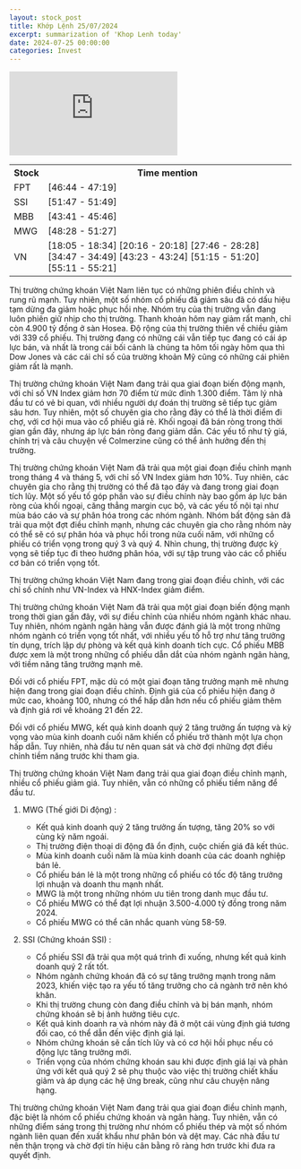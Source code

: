 ```yaml
---
layout: stock_post
title: Khớp Lệnh 25/07/2024
excerpt: summarization of 'Khop Lenh today'
date: 2024-07-25 00:00:00
categories: Invest
---
```


<iframe id="player" src="https://www.youtube.com/embed/watch?v=xXLdqiPY2dE?enablejsapi=1" frameborder="0" allow="accelerometer; autoplay; clipboard-write; encrypted-media; gyroscope; picture-in-picture; web-share" allowfullscreen></iframe>

<table><tr><th>Stock</th><th>Time mention</th></tr><tr><td scope='row'>FPT</td><td><a onclick='go_to(2804.56)'>[46:44 - 47:19] </a></td></tr><tr><td scope='row'>SSI</td><td><a onclick='go_to(3107.86)'>[51:47 - 51:49] </a></td></tr><tr><td scope='row'>MBB</td><td><a onclick='go_to(2621.84)'>[43:41 - 45:46] </a></td></tr><tr><td scope='row'>MWG</td><td><a onclick='go_to(2908.98)'>[48:28 - 51:27] </a></td></tr><tr><td scope='row'>VN</td><td><a onclick='go_to(1085.52)'>[18:05 - 18:34] </a><a onclick='go_to(1216.38)'>[20:16 - 20:18] </a><a onclick='go_to(1666.16)'>[27:46 - 28:28] </a><a onclick='go_to(2087.72)'>[34:47 - 34:49] </a><a onclick='go_to(2603.12)'>[43:23 - 43:24] </a><a onclick='go_to(3075.64)'>[51:15 - 51:20] </a><a onclick='go_to(3311.8)'>[55:11 - 55:21] </a></td></tr></table>

Thị trường chứng khoán Việt Nam liên tục có những phiên điều chỉnh và rung rũ mạnh. Tuy nhiên, một số nhóm cổ phiếu đã giảm sâu đã có dấu hiệu tạm dừng đa giảm hoặc phục hồi nhẹ. Nhóm trụ của thị trường vẫn đang luôn phiên giữ nhịp cho thị trường. Thanh khoản hôm nay giảm rất mạnh, chỉ còn 4.900 tỷ đồng ở sàn Hosea. Độ rộng của thị trường thiên về chiều giảm với 339 cổ phiếu. Thị trường đang có những cái vẫn tiếp tục đang có cái áp lực bán, và nhất là trong cái bối cảnh là chúng ta hôm tối ngày hôm qua thì Dow Jones và các cái chỉ số của trường khoản Mỹ cũng có những cái phiên giảm rất là mạnh.

Thị trường chứng khoán Việt Nam đang trải qua giai đoạn biến động mạnh, với chỉ số VN Index giảm hơn 70 điểm từ mức đỉnh 1.300 điểm. Tâm lý nhà đầu tư có vẻ bi quan, với nhiều người dự đoán thị trường sẽ tiếp tục giảm sâu hơn. Tuy nhiên, một số chuyên gia cho rằng đây có thể là thời điểm đi chợ, với cơ hội mua vào cổ phiếu giá rẻ. Khối ngoại đã bán ròng trong thời gian gần đây, nhưng áp lực bán ròng đang giảm dần. Các yếu tố như tỷ giá, chính trị và câu chuyện về Colmerzine cũng có thể ảnh hưởng đến thị trường.

Thị trường chứng khoán Việt Nam đã trải qua một giai đoạn điều chỉnh mạnh trong tháng 4 và tháng 5, với chỉ số VN Index giảm hơn 10%. Tuy nhiên, các chuyên gia cho rằng thị trường có thể đã tạo đáy và đang trong giai đoạn tích lũy. Một số yếu tố góp phần vào sự điều chỉnh này bao gồm áp lực bán ròng của khối ngoại, căng thẳng margin cục bộ, và các yếu tố nội tại như mùa báo cáo và sự phân hóa trong các nhóm ngành. Nhóm bất động sản đã trải qua một đợt điều chỉnh mạnh, nhưng các chuyên gia cho rằng nhóm này có thể sẽ có sự phân hóa và phục hồi trong nửa cuối năm, với những cổ phiếu có triển vọng trong quý 3 và quý 4. Nhìn chung, thị trường được kỳ vọng sẽ tiếp tục đi theo hướng phân hóa, với sự tập trung vào các cổ phiếu cơ bản có triển vọng tốt.

Thị trường chứng khoán Việt Nam đang trong giai đoạn điều chỉnh, với các chỉ số chính như VN-Index và HNX-Index giảm điểm.

Thị trường chứng khoán Việt Nam đã trải qua một giai đoạn biến động mạnh trong thời gian gần đây, với sự điều chỉnh của nhiều nhóm ngành khác nhau. Tuy nhiên, nhóm ngành ngân hàng vẫn được đánh giá là một trong những nhóm ngành có triển vọng tốt nhất, với nhiều yếu tố hỗ trợ như tăng trưởng tín dụng, trích lập dự phòng và kết quả kinh doanh tích cực. Cổ phiếu MBB được xem là một trong những cổ phiếu dẫn dắt của nhóm ngành ngân hàng, với tiềm năng tăng trưởng mạnh mẽ.

Đối với cổ phiếu FPT, mặc dù có một giai đoạn tăng trưởng mạnh mẽ nhưng hiện đang trong giai đoạn điều chỉnh. Định giá của cổ phiếu hiện đang ở mức cao, khoảng 100, nhưng có thể hấp dẫn hơn nếu cổ phiếu giảm thêm và định giá rơi về khoảng 21 đến 22.

Đối với cổ phiếu MWG, kết quả kinh doanh quý 2 tăng trưởng ấn tượng và kỳ vọng vào mùa kinh doanh cuối năm khiến cổ phiếu trở thành một lựa chọn hấp dẫn. Tuy nhiên, nhà đầu tư nên quan sát và chờ đợi những đợt điều chỉnh tiềm năng trước khi tham gia.

Thị trường chứng khoán Việt Nam đang trải qua giai đoạn điều chỉnh mạnh, nhiều cổ phiếu giảm giá. Tuy nhiên, vẫn có những cổ phiếu tiềm năng để đầu tư.

1. MWG (Thế giới Di động) :
   - Kết quả kinh doanh quý 2 tăng trưởng ấn tượng, tăng 20% so với cùng kỳ năm ngoái.
   - Thị trường điện thoại di động đã ổn định, cuộc chiến giá đã kết thúc.
   - Mùa kinh doanh cuối năm là mùa kinh doanh của các doanh nghiệp bán lẻ.
   - Cổ phiếu bán lẻ là một trong những cổ phiếu có tốc độ tăng trưởng lợi nhuận và doanh thu mạnh nhất.
   - MWG là một trong những nhóm ưu tiên trong danh mục đầu tư.
   - Cổ phiếu MWG có thể đạt lợi nhuận 3.500-4.000 tỷ đồng trong năm 2024.
   - Cổ phiếu MWG có thể cân nhắc quanh vùng 58-59.

2. SSI (Chứng khoán SSI) :
   - Cổ phiếu SSI đã trải qua một quá trình đi xuống, nhưng kết quả kinh doanh quý 2 rất tốt.
   - Nhóm ngành chứng khoán đã có sự tăng trưởng mạnh trong năm 2023, khiến việc tạo ra yếu tố tăng trưởng cho cả ngành trở nên khó khăn.
   - Khi thị trường chung còn đang điều chỉnh và bị bán mạnh, nhóm chứng khoán sẽ bị ảnh hưởng tiêu cực.
   - Kết quả kinh doanh ra và nhóm này đã ở một cái vùng định giá tương đối cao, có thể dẫn đến việc định giá lại.
   - Nhóm chứng khoán sẽ cần tích lũy và có cơ hội hồi phục nếu có động lực tăng trưởng mới.
   - Triển vọng của nhóm chứng khoán sau khi được định giá lại và phản ứng với kết quả quý 2 sẽ phụ thuộc vào việc thị trường chiết khấu giảm và áp dụng các hệ ứng break, cũng như câu chuyện nâng hạng.

Thị trường chứng khoán Việt Nam đang trải qua giai đoạn điều chỉnh mạnh, đặc biệt là nhóm cổ phiếu chứng khoán và ngân hàng. Tuy nhiên, vẫn có những điểm sáng trong thị trường như nhóm cổ phiếu thép và một số nhóm ngành liên quan đến xuất khẩu như phân bón và dệt may. Các nhà đầu tư nên thận trọng và chờ đợi tín hiệu cân bằng rõ ràng hơn trước khi đưa ra quyết định.